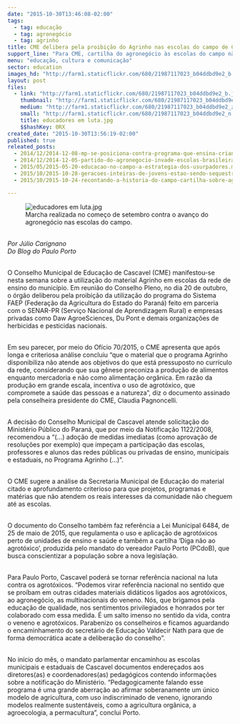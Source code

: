 ```yaml
---
date: "2015-10-30T13:46:08-02:00"
tags:
  - tag: educação
  - tag: agronegócio
  - tag: agrinho
title: CME delibera pela proibição do Agrinho nas escolas do campo de Cascavel
support_line: "Para CME, cartilha do agronegócio às escolas do campo não atendem aos reais interesses da comunidade."
menu: "educação, cultura e comunicação"
sector: education
images_hd: "http://farm1.staticflickr.com/680/21987117023_b04ddbd9e2_b.jpg"
layout: post
files:
  - link: "http://farm1.staticflickr.com/680/21987117023_b04ddbd9e2_b.jpg"
    thumbnail: "http://farm1.staticflickr.com/680/21987117023_b04ddbd9e2_t.jpg"
    medium: "http://farm1.staticflickr.com/680/21987117023_b04ddbd9e2_z.jpg"
    small: "http://farm1.staticflickr.com/680/21987117023_b04ddbd9e2_n.jpg"
    title: educadores em luta.jpg
    $$hashKey: 0RX
created_date: "2015-10-30T13:56:19-02:00"
published: true
releated_posts:
  - 2014/12/2014-12-08-mp-se-posiciona-contra-programa-que-ensina-criancas-a-usar-agrotoxicos.md
  - 2014/12/2014-12-05-partido-do-agronegocio-invade-escolas-brasileiras.md
  - 2015/05/2015-05-20-educacao-no-campo-a-estrategia-dos-usurpadores.md
  - 2015/10/2015-10-28-geracoes-inteiras-de-jovens-estao-sendo-sequestradas-pela-educacao-do-capital-afirma-pesquisador.md
  - 2015/10/2015-10-24-recontando-a-historia-do-campo-cartilha-sobre-agroecologia-e-lancada-na-1a-feira-nacional-da-reforma-agraria.md

---
```

<figure class="image"><img alt="educadores em luta.jpg" src="http://farm1.staticflickr.com/680/21987117023_b04ddbd9e2_b.jpg" />
<figcaption>Marcha realizada no come&ccedil;o de setembro contra o avan&ccedil;o do agroneg&oacute;cio nas escolas do campo.</figcaption>
</figure>

<p><br />
<em>Por J&uacute;lio Carignano<br />
Do Blog do Paulo Porto</em></p>

<p><br />
O Conselho Municipal de Educa&ccedil;&atilde;o de Cascavel (CME) manifestou-se nesta semana sobre a utiliza&ccedil;&atilde;o do material Agrinho em escolas da rede de ensino do munic&iacute;pio. Em reuni&atilde;o do Conselho Pleno, no dia 20 de outubro, o &oacute;rg&atilde;o deliberou pela proibi&ccedil;&atilde;o da utiliza&ccedil;&atilde;o do programa do Sistema FAEP (Federa&ccedil;&atilde;o da Agricultura do Estado do Paran&aacute;) feito em parceria com o SENAR-PR (Servi&ccedil;o Nacional de Aprendizagem Rural) e empresas privadas como Daw AgroeSciences, Du Pont e demais organiza&ccedil;&otilde;es de herbicidas e pesticidas nacionais.</p>

<p><br />
Em seu parecer, por meio do Of&iacute;cio 70/2015, o CME apresenta que ap&oacute;s longa e criteriosa an&aacute;lise concluiu &ldquo;que o material que o programa Agrinho disponibiliza n&atilde;o atende aos objetivos do que est&aacute; pressuposto no curr&iacute;culo da rede, considerando que sua g&ecirc;nese preconiza a produ&ccedil;&atilde;o de alimentos enquanto mercadoria e n&atilde;o como alimenta&ccedil;&atilde;o org&acirc;nica. Em raz&atilde;o da produ&ccedil;&atilde;o em grande escala, incentiva o uso de agrot&oacute;xico, que compromete a sa&uacute;de das pessoas e a natureza&rdquo;, diz o documento assinado pela conselheira presidente do CME, Claudia Pagnoncelli.</p>

<p><br />
A decis&atilde;o do Conselho Municipal de Cascavel atende solicita&ccedil;&atilde;o do Minist&eacute;rio P&uacute;blico do Paran&aacute;, que por meio da Notifica&ccedil;&atilde;o 1122/2008, recomendou a &ldquo;(&hellip;) ado&ccedil;&atilde;o de medidas imediatas (como aprova&ccedil;&atilde;o de resolu&ccedil;&otilde;es por exemplo) que impe&ccedil;am a participa&ccedil;&atilde;o das escolas, professores e alunos das redes p&uacute;blicas ou privadas de ensino, municipais e estaduais, no Programa Agrinho (&hellip;)&rdquo;.</p>

<p><br />
O CME sugere a an&aacute;lise da Secretaria Municipal de Educa&ccedil;&atilde;o do material citado e aprofundamento criterioso para que projetos, programas e mat&eacute;rias que n&atilde;o atendem os reais interesses da comunidade n&atilde;o cheguem at&eacute; as escolas.</p>

<p><br />
O documento do Conselho tamb&eacute;m faz refer&ecirc;ncia a Lei Municipal 6484, de 25 de maio de 2015, que regulamenta o uso e aplica&ccedil;&atilde;o de agrot&oacute;xicos perto de unidades de ensino e sa&uacute;de e tamb&eacute;m a cartilha &lsquo;Diga n&atilde;o ao agrot&oacute;xico&rsquo;, produzida pelo mandato do vereador Paulo Porto (PCdoB), que busca conscientizar a popula&ccedil;&atilde;o sobre a nova legisla&ccedil;&atilde;o.</p>

<p><br />
Para Paulo Porto, Cascavel poder&aacute; se tornar refer&ecirc;ncia nacional na luta contra os agrot&oacute;xicos. &ldquo;Podemos virar refer&ecirc;ncia nacional no sentido que se pro&iacute;bam em outras cidades materiais did&aacute;ticos ligados aos agrot&oacute;xicos, ao agroneg&oacute;cio, as multinacionais do veneno. N&oacute;s, que brigamos pela educa&ccedil;&atilde;o de qualidade, nos sentimentos privilegiados e honrados por ter colaborado com essa medida. &Eacute; um salto imenso no sentido da vida, contra o veneno e agrot&oacute;xicos. Parabenizo os conselheiros e ficamos aguardando o encaminhamento do secret&aacute;rio de Educa&ccedil;&atilde;o Valdecir Nath para que de forma democr&aacute;tica acate a delibera&ccedil;&atilde;o do conselho&rdquo;.</p>

<p><br />
No in&iacute;cio do m&ecirc;s, o mandato parlamentar encaminhou as escolas municipais e estaduais de Cascavel documentos endere&ccedil;ados aos diretores(as) e coordenadores(as) pedag&oacute;gicos contendo informa&ccedil;&otilde;es sobre a notifica&ccedil;&atilde;o do Minist&eacute;rio. &ldquo;Pedagogicamente falando esse programa &eacute; uma grande aberra&ccedil;&atilde;o ao afirmar soberanamente um &uacute;nico modelo de agricultura, com uso indiscriminado de veneno, ignorando modelos realmente sustent&aacute;veis, como a agricultura org&acirc;nica, a agroecologia, a permacultura&rdquo;, conclui Porto.</p>
